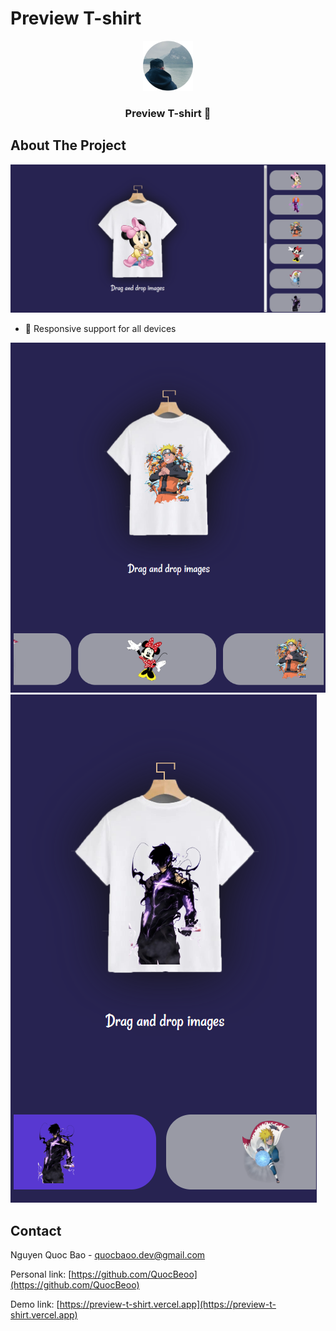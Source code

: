 # Preview T-shirt

<!-- PROJECT LOGO -->
<div align="center">
  <a href="https://preview-t-shirt.vercel.app">
    <img src="public/app_logo.svg" alt="Logo" width="80" height="80">
  </a>

  <h3 align="center">Preview T-shirt 👕</h3>
</div>

<!-- ABOUT THE PROJECT -->
## About The Project

[![Product Name Screen Shot][my-page-screenshot]](https://preview-t-shirt.vercel.app)

* 📱 Responsive support for all devices
  
[![Page Record Screen Shot][resp-tablet-screenshot]](https://preview-t-shirt.vercel.app)
[![Page Home Screen Shot][resp-ip-screenshot]](https://preview-t-shirt.vercel.app)


<!-- CONTACT -->
## Contact

Nguyen Quoc Bao - quocbaoo.dev@gmail.com

Personal link: [https://github.com/QuocBeoo](https://github.com/QuocBeoo)

Demo link: [https://preview-t-shirt.vercel.app](https://preview-t-shirt.vercel.app)


<!-- MARKDOWN LINKS & IMAGES -->
[my-page-screenshot]: public/screenshot/my_page.png
[resp-tablet-screenshot]: public/screenshot/resp_tablet.png
[resp-ip-screenshot]: public/screenshot/resp_ip.png
